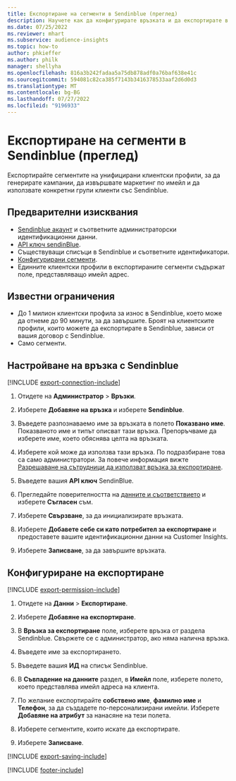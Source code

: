 ```yaml
---
title: Експортиране на сегменти в Sendinblue (преглед)
description: Научете как да конфигурирате връзката и да експортирате в Sendinblue.
ms.date: 07/25/2022
ms.reviewer: mhart
ms.subservice: audience-insights
ms.topic: how-to
author: phkieffer
ms.author: philk
manager: shellyha
ms.openlocfilehash: 816a3b242fadaa5a75db878adf0a76baf638e41c
ms.sourcegitcommit: 594081c82ca385f7143b3416378533aaf2d6d0d3
ms.translationtype: MT
ms.contentlocale: bg-BG
ms.lasthandoff: 07/27/2022
ms.locfileid: "9196933"
---
```

# <a name="export-segments-to-sendinblue-preview"></a>Експортиране на сегменти в Sendinblue (преглед)

Експортирайте сегментите на унифицирани клиентски профили, за да генерирате кампании, да извършвате маркетинг по имейл и да използвате конкретни групи клиенти със Sendinblue.

## <a name="prerequisites"></a>Предварителни изисквания

- [Sendinblue акаунт](https://www.sendinblue.com/) и съответните администраторски идентификационни данни.
- [API ключ sendinBlue](https://developers.sendinblue.com/docs/getting-started#:~:text=Get%20your%20API%20key&text=You%20can%20create%20one%20from,your%20settings%20This%20API%20key).
- Съществуващи списъци в Sendinblue и съответните идентификатори.
- [Конфигурирани сегменти](segments.md).
- Единните клиентски профили в експортираните сегменти съдържат поле, представляващо имейл адрес.

## <a name="known-limitations"></a>Известни ограничения

- До 1 милион клиентски профила за износ в Sendinblue, което може да отнеме до 90 минути, за да завършите. Броят на клиентските профили, които можете да експортирате в Sendinblue, зависи от вашия договор с Sendinblue.
- Само сегменти.

## <a name="set-up-connection-to-sendinblue"></a>Настройване на връзка с Sendinblue

[!INCLUDE [export-connection-include](includes/export-connection-admn.md)]

1. Отидете на **Администратор** > **Връзки**.

1. Изберете **Добавяне на връзка** и изберете **Sendinblue**.

1. Въведете разпознаваемо име за връзката в полето **Показвано име**. Показваното име и типът описват тази връзка. Препоръчваме да изберете име, което обяснява целта на връзката.

1. Изберете кой може да използва тази връзка. По подразбиране това са само администратори. За повече информация вижте [Разрешаване на сътрудници да използват връзка за експортиране](connections.md#allow-contributors-to-use-a-connection-for-exports).

1. Въведете вашия **API ключ** SendinBlue.

1. Прегледайте поверителността на [данните и съответствието](connections.md#data-privacy-and-compliance) и изберете **Съгласен** съм.

1. Изберете **Свързване**, за да инициализирате връзката.

1. Изберете **Добавете себе си като потребител за експортиране** и предоставете вашите идентификационни данни на Customer Insights.

1. Изберете **Записване**, за да завършите връзката.

## <a name="configure-an-export"></a>Конфигуриране на експортиране

[!INCLUDE [export-permission-include](includes/export-permission.md)]

1. Отидете на **Данни** > **Експортиране**.

1. Изберете **Добавяне на експортиране**.

1. В **Връзка за експортиране** поле, изберете връзка от раздела Sendinblue. Свържете се с администратор, ако няма налична връзка.

1. Въведете име за експортирането.

1. Въведете вашия **ИД** на списък Sendinblue.

1. В **Съвпадение на данните** раздел, в **Имейл** поле, изберете полето, което представлява имейл адреса на клиента.

1. По желание експортирайте **собствено име**, **фамилно име** и **Телефон**, за да създадете по-персонализирани имейли. Изберете **Добавяне на атрибут** за нанасяне на тези полета.

1. Изберете сегментите, които искате да експортирате.

1. Изберете **Записване**.

[!INCLUDE [export-saving-include](includes/export-saving.md)]

[!INCLUDE [footer-include](includes/footer-banner.md)]
